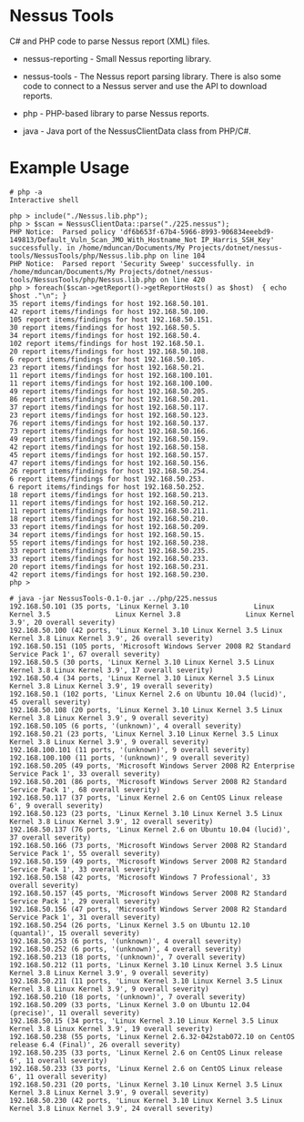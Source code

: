 Nessus Tools
=================================

C# and PHP code to parse Nessus report (XML) files. 

* nessus-reporting - Small Nessus reporting library.

* nessus-tools - The Nessus report parsing library. There is also some code to connect to a Nessus server and use the API to download reports.

* php - PHP-based library to parse Nessus reports.

* java - Java port of the NessusClientData class from PHP/C#.


Example Usage
=================================

    # php -a
    Interactive shell
    
    php > include("./Nessus.lib.php");
    php > $scan = NessusClientData::parse("./225.nessus");
    PHP Notice:  Parsed policy 'df6b653f-67b4-5966-8993-906834eeebd9-149813/Default_Vuln_Scan_JMO_With_Hostname_Not IP_Harris_SSH_Key' successfully. in /home/mduncan/Documents/My Projects/dotnet/nessus-tools/NessusTools/php/Nessus.lib.php on line 104
    PHP Notice:  Parsed report 'Security Sweep' successfully. in /home/mduncan/Documents/My Projects/dotnet/nessus-tools/NessusTools/php/Nessus.lib.php on line 420
    php > foreach($scan->getReport()->getReportHosts() as $host)  { echo $host ."\n"; }
    35 report items/findings for host 192.168.50.101.
    42 report items/findings for host 192.168.50.100.
    105 report items/findings for host 192.168.50.151.
    30 report items/findings for host 192.168.50.5.
    34 report items/findings for host 192.168.50.4.
    102 report items/findings for host 192.168.50.1.
    20 report items/findings for host 192.168.50.108.
    6 report items/findings for host 192.168.50.105.
    23 report items/findings for host 192.168.50.21.
    11 report items/findings for host 192.168.100.101.
    11 report items/findings for host 192.168.100.100.
    49 report items/findings for host 192.168.50.205.
    86 report items/findings for host 192.168.50.201.
    37 report items/findings for host 192.168.50.117.
    23 report items/findings for host 192.168.50.123.
    76 report items/findings for host 192.168.50.137.
    73 report items/findings for host 192.168.50.166.
    49 report items/findings for host 192.168.50.159.
    42 report items/findings for host 192.168.50.158.
    45 report items/findings for host 192.168.50.157.
    47 report items/findings for host 192.168.50.156.
    26 report items/findings for host 192.168.50.254.
    6 report items/findings for host 192.168.50.253.
    6 report items/findings for host 192.168.50.252.
    18 report items/findings for host 192.168.50.213.
    11 report items/findings for host 192.168.50.212.
    11 report items/findings for host 192.168.50.211.
    18 report items/findings for host 192.168.50.210.
    33 report items/findings for host 192.168.50.209.
    34 report items/findings for host 192.168.50.15.
    55 report items/findings for host 192.168.50.238.
    33 report items/findings for host 192.168.50.235.
    33 report items/findings for host 192.168.50.233.
    20 report items/findings for host 192.168.50.231.
    42 report items/findings for host 192.168.50.230.
    php > 

    # java -jar NessusTools-0.1-0.jar ../php/225.nessus 
    192.168.50.101 (35 ports, 'Linux Kernel 3.10 				Linux Kernel 3.5 				Linux Kernel 3.8 				Linux Kernel 3.9', 20 overall severity)
    192.168.50.100 (42 ports, 'Linux Kernel 3.10 Linux Kernel 3.5 Linux Kernel 3.8 Linux Kernel 3.9', 26 overall severity)
    192.168.50.151 (105 ports, 'Microsoft Windows Server 2008 R2 Standard Service Pack 1', 67 overall severity)
    192.168.50.5 (30 ports, 'Linux Kernel 3.10 Linux Kernel 3.5 Linux Kernel 3.8 Linux Kernel 3.9', 17 overall severity)
    192.168.50.4 (34 ports, 'Linux Kernel 3.10 Linux Kernel 3.5 Linux Kernel 3.8 Linux Kernel 3.9', 19 overall severity)
    192.168.50.1 (102 ports, 'Linux Kernel 2.6 on Ubuntu 10.04 (lucid)', 45 overall severity)
    192.168.50.108 (20 ports, 'Linux Kernel 3.10 Linux Kernel 3.5 Linux Kernel 3.8 Linux Kernel 3.9', 9 overall severity)
    192.168.50.105 (6 ports, '(unknown)', 4 overall severity)
    192.168.50.21 (23 ports, 'Linux Kernel 3.10 Linux Kernel 3.5 Linux Kernel 3.8 Linux Kernel 3.9', 9 overall severity)
    192.168.100.101 (11 ports, '(unknown)', 9 overall severity)
    192.168.100.100 (11 ports, '(unknown)', 9 overall severity)
    192.168.50.205 (49 ports, 'Microsoft Windows Server 2008 R2 Enterprise Service Pack 1', 33 overall severity)
    192.168.50.201 (86 ports, 'Microsoft Windows Server 2008 R2 Standard Service Pack 1', 68 overall severity)
    192.168.50.117 (37 ports, 'Linux Kernel 2.6 on CentOS Linux release 6', 9 overall severity)
    192.168.50.123 (23 ports, 'Linux Kernel 3.10 Linux Kernel 3.5 Linux Kernel 3.8 Linux Kernel 3.9', 12 overall severity)
    192.168.50.137 (76 ports, 'Linux Kernel 2.6 on Ubuntu 10.04 (lucid)', 37 overall severity)
    192.168.50.166 (73 ports, 'Microsoft Windows Server 2008 R2 Standard Service Pack 1', 55 overall severity)
    192.168.50.159 (49 ports, 'Microsoft Windows Server 2008 R2 Standard Service Pack 1', 33 overall severity)
    192.168.50.158 (42 ports, 'Microsoft Windows 7 Professional', 33 overall severity)
    192.168.50.157 (45 ports, 'Microsoft Windows Server 2008 R2 Standard Service Pack 1', 29 overall severity)
    192.168.50.156 (47 ports, 'Microsoft Windows Server 2008 R2 Standard Service Pack 1', 31 overall severity)
    192.168.50.254 (26 ports, 'Linux Kernel 3.5 on Ubuntu 12.10 (quantal)', 15 overall severity)
    192.168.50.253 (6 ports, '(unknown)', 4 overall severity)
    192.168.50.252 (6 ports, '(unknown)', 4 overall severity)
    192.168.50.213 (18 ports, '(unknown)', 7 overall severity)
    192.168.50.212 (11 ports, 'Linux Kernel 3.10 Linux Kernel 3.5 Linux Kernel 3.8 Linux Kernel 3.9', 9 overall severity)
    192.168.50.211 (11 ports, 'Linux Kernel 3.10 Linux Kernel 3.5 Linux Kernel 3.8 Linux Kernel 3.9', 9 overall severity)
    192.168.50.210 (18 ports, '(unknown)', 7 overall severity)
    192.168.50.209 (33 ports, 'Linux Kernel 3.0 on Ubuntu 12.04 (precise)', 11 overall severity)
    192.168.50.15 (34 ports, 'Linux Kernel 3.10 Linux Kernel 3.5 Linux Kernel 3.8 Linux Kernel 3.9', 19 overall severity)
    192.168.50.238 (55 ports, 'Linux Kernel 2.6.32-042stab072.10 on CentOS release 6.4 (Final)', 26 overall severity)
    192.168.50.235 (33 ports, 'Linux Kernel 2.6 on CentOS Linux release 6', 11 overall severity)
    192.168.50.233 (33 ports, 'Linux Kernel 2.6 on CentOS Linux release 6', 11 overall severity)
    192.168.50.231 (20 ports, 'Linux Kernel 3.10 Linux Kernel 3.5 Linux Kernel 3.8 Linux Kernel 3.9', 9 overall severity)
    192.168.50.230 (42 ports, 'Linux Kernel 3.10 Linux Kernel 3.5 Linux Kernel 3.8 Linux Kernel 3.9', 24 overall severity)

